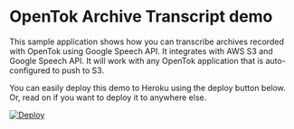 # OpenTok Archive Transcript demo

This sample application shows how you can transcribe archives recorded with OpenTok using Google Speech API. It integrates with AWS S3 and Google Speech API. It will work with any OpenTok application that is auto-configured to push to S3.

You can easily deploy this demo to Heroku using the deploy button below. Or, read on if you want to deploy it to anywhere else.

[![Deploy](https://www.herokucdn.com/deploy/button.svg)](https://heroku.com/deploy)
